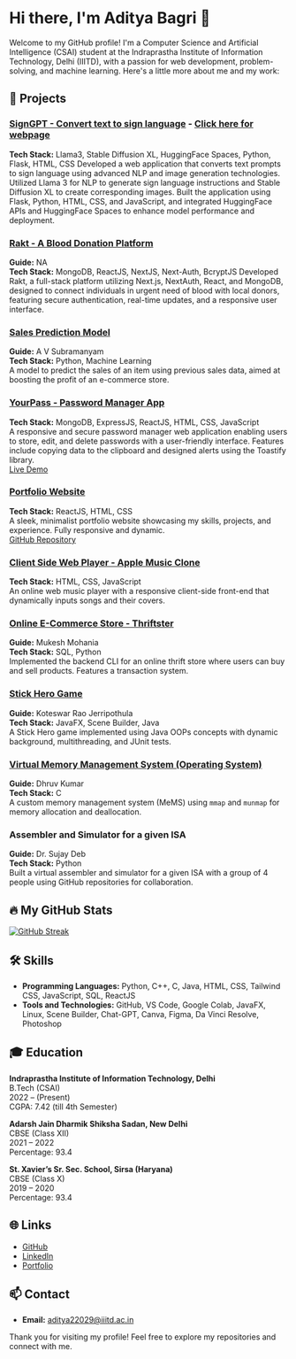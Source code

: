 # Hi there, I'm Aditya Bagri 👋

Welcome to my GitHub profile! I'm a Computer Science and Artificial Intelligence (CSAI) student at the Indraprastha Institute of Information Technology, Delhi (IIITD), with a passion for web development, problem-solving, and machine learning. Here's a little more about me and my work:

## 🚀 Projects
### [SignGPT - Convert text to sign language](https://github.com/adityabagrii/SignGPT) - [Click here for webpage](https://signgpt.onrender.com)
**Tech Stack:** Llama3, Stable Diffusion XL, HuggingFace Spaces, Python, Flask, HTML, CSS
Developed a web application that converts text prompts to sign language using advanced NLP and image generation technologies. Utilized Llama 3 for NLP to generate sign language instructions and Stable Diffusion XL to create corresponding images. Built the application using Flask, Python, HTML, CSS, and JavaScript, and integrated HuggingFace APIs and HuggingFace Spaces to enhance model performance and deployment.

### [Rakt - A Blood Donation Platform](https://github.com/adityabagrii/Project-Rakt)
**Guide:** NA<br>
**Tech Stack:** MongoDB, ReactJS, NextJS, Next-Auth, BcryptJS 
Developed Rakt, a full-stack platform utilizing Next.js, NextAuth, React, and MongoDB, designed to connect individuals in urgent need of blood with local donors, featuring secure authentication, real-time updates, and a responsive user interface.

### [Sales Prediction Model](https://github.com/adityabagrii/Sales-Prediction-Model)
**Guide:** A V Subramanyam  
**Tech Stack:** Python, Machine Learning  
A model to predict the sales of an item using previous sales data, aimed at boosting the profit of an e-commerce store.

### [YourPass - Password Manager App](https://github.com/adityabagrii/YourPass)
**Tech Stack:** MongoDB, ExpressJS, ReactJS, HTML, CSS, JavaScript  
A responsive and secure password manager web application enabling users to store, edit, and delete passwords with a user-friendly interface. Features include copying data to the clipboard and designed alerts using the Toastify library.  
[Live Demo](https://adityabagrii.github.io/YourPass/)

### [Portfolio Website](https://adityabagrii.github.io/AdityaBagri-Portfolio/)
**Tech Stack:** ReactJS, HTML, CSS  
A sleek, minimalist portfolio website showcasing my skills, projects, and experience. Fully responsive and dynamic.  
[GitHub Repository](https://github.com/adityabagrii/AdityaBagri-Portfolio)

### [Client Side Web Player - Apple Music Clone](https://github.com/adityabagrii/Apple-Music-Clone)
**Tech Stack:** HTML, CSS, JavaScript  
An online web music player with a responsive client-side front-end that dynamically inputs songs and their covers.

### [Online E-Commerce Store - Thriftster](https://github.com/adityabagrii/Thriftsters)
**Guide:** Mukesh Mohania  
**Tech Stack:** SQL, Python  
Implemented the backend CLI for an online thrift store where users can buy and sell products. Features a transaction system.

### [Stick Hero Game](https://github.com/adityabagrii/StickHero-)
**Guide:** Koteswar Rao Jerripothula  
**Tech Stack:** JavaFX, Scene Builder, Java  
A Stick Hero game implemented using Java OOPs concepts with dynamic background, multithreading, and JUnit tests.

### [Virtual Memory Management System (Operating System)](https://github.com/adityabagrii/OS-MeMS-Memory-Management-System)
**Guide:** Dhruv Kumar  
**Tech Stack:** C  
A custom memory management system (MeMS) using `mmap` and `munmap` for memory allocation and deallocation.

### Assembler and Simulator for a given ISA
**Guide:** Dr. Sujay Deb  
**Tech Stack:** Python  
Built a virtual assembler and simulator for a given ISA with a group of 4 people using GitHub repositories for collaboration.

## 🔥 My GitHub Stats

[![GitHub Streak](http://github-readme-streak-stats.herokuapp.com?user=adityabagrii&theme=dark&background=000000)](https://git.io/streak-stats)

## 🛠️ Skills

- **Programming Languages:** Python, C++, C, Java, HTML, CSS, Tailwind CSS, JavaScript, SQL, ReactJS
- **Tools and Technologies:** GitHub, VS Code, Google Colab, JavaFX, Linux, Scene Builder, Chat-GPT, Canva, Figma, Da Vinci Resolve, Photoshop

## 🎓 Education

**Indraprastha Institute of Information Technology, Delhi**  
B.Tech (CSAI)  
2022 – (Present)  
CGPA: 7.42 (till 4th Semester)

**Adarsh Jain Dharmik Shiksha Sadan, New Delhi**  
CBSE (Class XII)  
2021 – 2022  
Percentage: 93.4

**St. Xavier’s Sr. Sec. School, Sirsa (Haryana)**  
CBSE (Class X)  
2019 – 2020  
Percentage: 93.4

## 🌐 Links

- [GitHub](https://github.com/adityabagrii)
- [LinkedIn](https://www.linkedin.com/in/adityabagrii/)
- [Portfolio](https://adityabagrii.github.io/AdityaBagri-Portfolio/)

## 📫 Contact

- **Email:** [aditya22029@iiitd.ac.in](mailto:aditya22029@iiitd.ac.in)

Thank you for visiting my profile! Feel free to explore my repositories and connect with me.
